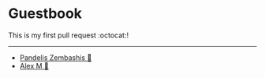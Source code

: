 # Guestbook

This is my first pull request :octocat:!

---

* [Pandelis Zembashis :panda_face:](http://twitter.com/pandelisz)
* [Alex M 🤔](https://www.facebook.com/alex.gm.545402)
